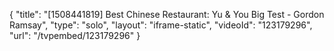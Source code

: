 {
    "title": "[1508441819] Best Chinese Restaurant: Yu & You Big Test - Gordon Ramsay",
    "type": "solo",
    "layout": "iframe-static",
    "videoId": "123179296",
    "url": "\/tvpembed\/123179296"
}
